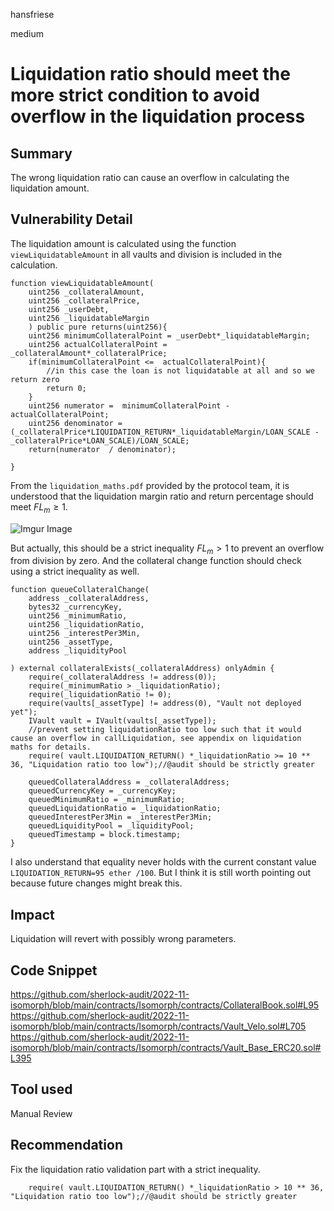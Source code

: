 hansfriese

medium

# Liquidation ratio should meet the more strict condition to avoid overflow in the liquidation process


## Summary

The wrong liquidation ratio can cause an overflow in calculating the liquidation amount.

## Vulnerability Detail

The liquidation amount is calculated using the function `viewLiquidatableAmount` in all vaults and division is included in the calculation.

```solidity
function viewLiquidatableAmount(
    uint256 _collateralAmount,
    uint256 _collateralPrice,
    uint256 _userDebt,
    uint256 _liquidatableMargin
    ) public pure returns(uint256){
    uint256 minimumCollateralPoint = _userDebt*_liquidatableMargin;
    uint256 actualCollateralPoint = _collateralAmount*_collateralPrice;
    if(minimumCollateralPoint <=  actualCollateralPoint){
        //in this case the loan is not liquidatable at all and so we return zero
        return 0;
    }
    uint256 numerator =  minimumCollateralPoint - actualCollateralPoint;
    uint256 denominator = (_collateralPrice*LIQUIDATION_RETURN*_liquidatableMargin/LOAN_SCALE - _collateralPrice*LOAN_SCALE)/LOAN_SCALE;
    return(numerator  / denominator);

}
```

From the `liquidation_maths.pdf` provided by the protocol team, it is understood that the liquidation margin ratio and return percentage should meet $FL_m \ge 1$.

![Imgur Image](https://imgur.com/ih3sDr3.jpg)

But actually, this should be a strict inequality $FL_m \gt 1$ to prevent an overflow from division by zero.
And the collateral change function should check using a strict inequality as well.

```solidity
function queueCollateralChange(
    address _collateralAddress,
    bytes32 _currencyKey,
    uint256 _minimumRatio,
    uint256 _liquidationRatio,
    uint256 _interestPer3Min,
    uint256 _assetType,
    address _liquidityPool

) external collateralExists(_collateralAddress) onlyAdmin {
    require(_collateralAddress != address(0));
    require(_minimumRatio > _liquidationRatio);
    require(_liquidationRatio != 0);
    require(vaults[_assetType] != address(0), "Vault not deployed yet");
    IVault vault = IVault(vaults[_assetType]);
    //prevent setting liquidationRatio too low such that it would cause an overflow in callLiquidation, see appendix on liquidation maths for details.
    require( vault.LIQUIDATION_RETURN() *_liquidationRatio >= 10 ** 36, "Liquidation ratio too low");//@audit should be strictly greater

    queuedCollateralAddress = _collateralAddress;
    queuedCurrencyKey = _currencyKey;
    queuedMinimumRatio = _minimumRatio;
    queuedLiquidationRatio = _liquidationRatio;
    queuedInterestPer3Min = _interestPer3Min;
    queuedLiquidityPool = _liquidityPool;
    queuedTimestamp = block.timestamp;
}
```

I also understand that equality never holds with the current constant value `LIQUIDATION_RETURN=95 ether /100`.
But I think it is still worth pointing out because future changes might break this.

## Impact

Liquidation will revert with possibly wrong parameters.

## Code Snippet
https://github.com/sherlock-audit/2022-11-isomorph/blob/main/contracts/Isomorph/contracts/CollateralBook.sol#L95
https://github.com/sherlock-audit/2022-11-isomorph/blob/main/contracts/Isomorph/contracts/Vault_Velo.sol#L705
https://github.com/sherlock-audit/2022-11-isomorph/blob/main/contracts/Isomorph/contracts/Vault_Base_ERC20.sol#L395

## Tool used

Manual Review

## Recommendation

Fix the liquidation ratio validation part with a strict inequality.

```solidity
    require( vault.LIQUIDATION_RETURN() *_liquidationRatio > 10 ** 36, "Liquidation ratio too low");//@audit should be strictly greater
```
